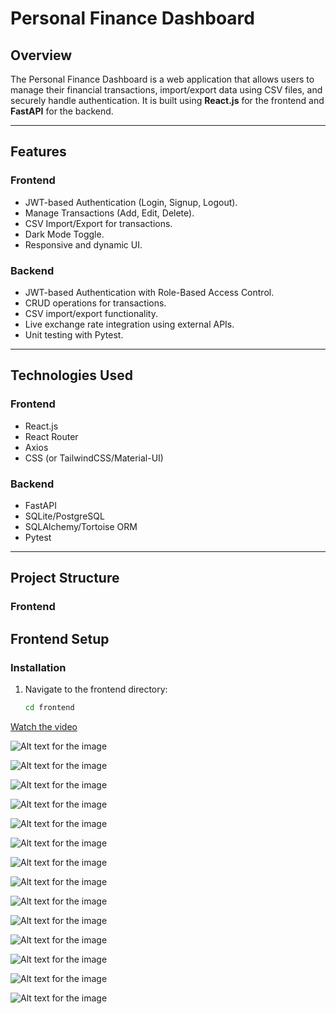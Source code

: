 # **Personal Finance Dashboard**

## **Overview**
The Personal Finance Dashboard is a web application that allows users to manage their financial transactions, import/export data using CSV files, and securely handle authentication. It is built using **React.js** for the frontend and **FastAPI** for the backend.

---

## **Features**

### **Frontend**
- JWT-based Authentication (Login, Signup, Logout).
- Manage Transactions (Add, Edit, Delete).
- CSV Import/Export for transactions.
- Dark Mode Toggle.
- Responsive and dynamic UI.

### **Backend**
- JWT-based Authentication with Role-Based Access Control.
- CRUD operations for transactions.
- CSV import/export functionality.
- Live exchange rate integration using external APIs.
- Unit testing with Pytest.

---

## **Technologies Used**

### **Frontend**
- React.js
- React Router
- Axios
- CSS (or TailwindCSS/Material-UI)

### **Backend**
- FastAPI
- SQLite/PostgreSQL
- SQLAlchemy/Tortoise ORM
- Pytest

---

## **Project Structure**

### **Frontend**

## **Frontend Setup**

### **Installation**
1. Navigate to the frontend directory:
   ```bash
   cd frontend


[Watch the video](./Project.mp4)

![Alt text for the image](src/assets/images/1.png "Optional title text")

![Alt text for the image](src/assets/images/2.png "Optional title text")

![Alt text for the image](src/assets/images/3.png "Optional title text")

![Alt text for the image](src/assets/images/4.png "Optional title text")

![Alt text for the image](src/assets/images/5.png "Optional title text")

![Alt text for the image](src/assets/images/6.png "Optional title text")

![Alt text for the image](src/assets/images/7.png "Optional title text")

![Alt text for the image](src/assets/images/8.png "Optional title text")

![Alt text for the image](src/assets/images/9.png "Optional title text")

![Alt text for the image](src/assets/images/10.png "Optional title text")

![Alt text for the image](src/assets/images/11.png "Optional title text")

![Alt text for the image](src/assets/images/12.png "Optional title text")

![Alt text for the image](src/assets/images/13.png "Optional title text")

![Alt text for the image](src/assets/images/14.png "Optional title text")
